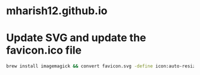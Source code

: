 # mharish12.github.io

# Update SVG and update the favicon.ico file

```bash
brew install imagemagick && convert favicon.svg -define icon:auto-resize=16,32,48,64 favicon.ico
```
